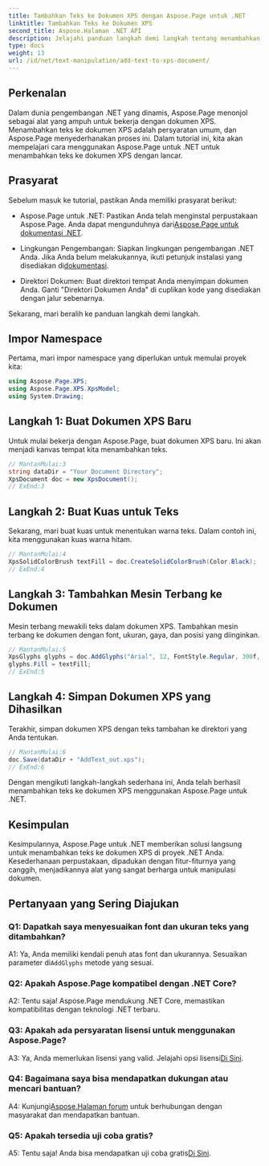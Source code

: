 ```yaml
---
title: Tambahkan Teks ke Dokumen XPS dengan Aspose.Page untuk .NET
linktitle: Tambahkan Teks ke Dokumen XPS
second_title: Aspose.Halaman .NET API
description: Jelajahi panduan langkah demi langkah tentang menambahkan teks ke dokumen XPS menggunakan Aspose.Page untuk .NET. Tingkatkan proyek .NET Anda dengan mudah.
type: docs
weight: 13
url: /id/net/text-manipulation/add-text-to-xps-document/
---
```

## Perkenalan

Dalam dunia pengembangan .NET yang dinamis, Aspose.Page menonjol sebagai alat yang ampuh untuk bekerja dengan dokumen XPS. Menambahkan teks ke dokumen XPS adalah persyaratan umum, dan Aspose.Page menyederhanakan proses ini. Dalam tutorial ini, kita akan mempelajari cara menggunakan Aspose.Page untuk .NET untuk menambahkan teks ke dokumen XPS dengan lancar.

## Prasyarat

Sebelum masuk ke tutorial, pastikan Anda memiliki prasyarat berikut:

- Aspose.Page untuk .NET: Pastikan Anda telah menginstal perpustakaan Aspose.Page. Anda dapat mengunduhnya dari[Aspose.Page untuk dokumentasi .NET](https://reference.aspose.com/page/net/).

-  Lingkungan Pengembangan: Siapkan lingkungan pengembangan .NET Anda. Jika Anda belum melakukannya, ikuti petunjuk instalasi yang disediakan di[dokumentasi](https://reference.aspose.com/page/net/).

- Direktori Dokumen: Buat direktori tempat Anda menyimpan dokumen Anda. Ganti "Direktori Dokumen Anda" di cuplikan kode yang disediakan dengan jalur sebenarnya.

Sekarang, mari beralih ke panduan langkah demi langkah.

## Impor Namespace

Pertama, mari impor namespace yang diperlukan untuk memulai proyek kita:

```csharp
using Aspose.Page.XPS;
using Aspose.Page.XPS.XpsModel;
using System.Drawing;
```

## Langkah 1: Buat Dokumen XPS Baru

Untuk mulai bekerja dengan Aspose.Page, buat dokumen XPS baru. Ini akan menjadi kanvas tempat kita menambahkan teks.

```csharp
// MantanMulai:3
string dataDir = "Your Document Directory";
XpsDocument doc = new XpsDocument();
// ExEnd:3
```

## Langkah 2: Buat Kuas untuk Teks

Sekarang, mari buat kuas untuk menentukan warna teks. Dalam contoh ini, kita menggunakan kuas warna hitam.

```csharp
// MantanMulai:4
XpsSolidColorBrush textFill = doc.CreateSolidColorBrush(Color.Black);
// ExEnd:4
```

## Langkah 3: Tambahkan Mesin Terbang ke Dokumen

Mesin terbang mewakili teks dalam dokumen XPS. Tambahkan mesin terbang ke dokumen dengan font, ukuran, gaya, dan posisi yang diinginkan.

```csharp
// MantanMulai:5
XpsGlyphs glyphs = doc.AddGlyphs("Arial", 12, FontStyle.Regular, 300f, 450f, "Hello World!");
glyphs.Fill = textFill;
// ExEnd:5
```

## Langkah 4: Simpan Dokumen XPS yang Dihasilkan

Terakhir, simpan dokumen XPS dengan teks tambahan ke direktori yang Anda tentukan.

```csharp
// MantanMulai:6
doc.Save(dataDir + "AddText_out.xps");
// ExEnd:6
```

Dengan mengikuti langkah-langkah sederhana ini, Anda telah berhasil menambahkan teks ke dokumen XPS menggunakan Aspose.Page untuk .NET.

## Kesimpulan

Kesimpulannya, Aspose.Page untuk .NET memberikan solusi langsung untuk menambahkan teks ke dokumen XPS di proyek .NET Anda. Kesederhanaan perpustakaan, dipadukan dengan fitur-fiturnya yang canggih, menjadikannya alat yang sangat berharga untuk manipulasi dokumen.

## Pertanyaan yang Sering Diajukan

### Q1: Dapatkah saya menyesuaikan font dan ukuran teks yang ditambahkan?

 A1: Ya, Anda memiliki kendali penuh atas font dan ukurannya. Sesuaikan parameter di`AddGlyphs` metode yang sesuai.

### Q2: Apakah Aspose.Page kompatibel dengan .NET Core?

A2: Tentu saja! Aspose.Page mendukung .NET Core, memastikan kompatibilitas dengan teknologi .NET terbaru.

### Q3: Apakah ada persyaratan lisensi untuk menggunakan Aspose.Page?

 A3: Ya, Anda memerlukan lisensi yang valid. Jelajahi opsi lisensi[Di Sini](https://purchase.aspose.com/buy).

### Q4: Bagaimana saya bisa mendapatkan dukungan atau mencari bantuan?

 A4: Kunjungi[Aspose.Halaman forum](https://forum.aspose.com/c/page/39) untuk berhubungan dengan masyarakat dan mendapatkan bantuan.

### Q5: Apakah tersedia uji coba gratis?

 A5: Tentu saja! Anda bisa mendapatkan uji coba gratis[Di Sini](https://releases.aspose.com/).